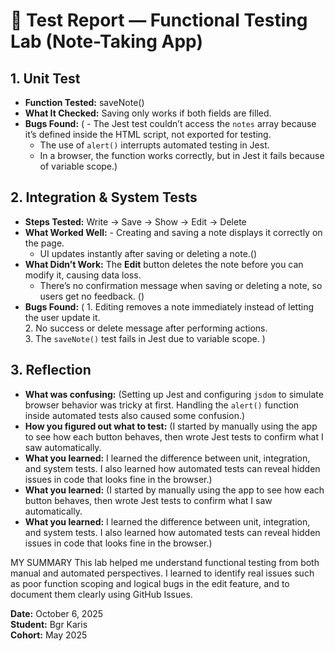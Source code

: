 # 🧪 Test Report — Functional Testing Lab (Note-Taking App)

## 1. Unit Test
- **Function Tested:** saveNote()
- **What It Checked:** Saving only works if both fields are filled.
- **Bugs Found:** ( - The Jest test couldn’t access the `notes` array because it’s defined inside the HTML script, not exported for testing.  
  - The use of `alert()` interrupts automated testing in Jest.  
  - In a browser, the function works correctly, but in Jest it fails because of variable scope.)

## 2. Integration & System Tests
- **Steps Tested:** Write → Save → Show → Edit → Delete
- **What Worked Well:** - Creating and saving a note displays it correctly on the page.  
  - UI updates instantly after saving or deleting a note.()
- **What Didn’t Work:** The **Edit** button deletes the note before you can modify it, causing data loss.  
  - There’s no confirmation message when saving or deleting a note, so users get no feedback. ()
- **Bugs Found:** ( 1. Editing removes a note immediately instead of letting the user update it.  
  2. No success or delete message after performing actions.  
  3. The `saveNote()` test fails in Jest due to variable scope.
)

## 3. Reflection
- **What was confusing:** (Setting up Jest and configuring `jsdom` to simulate browser behavior was tricky at first. Handling the `alert()` function inside automated tests also caused some confusion.)
- **How you figured out what to test:** (I started by manually using the app to see how each button behaves, then wrote Jest tests to confirm what I saw automatically.
- **What you learned:** I learned the difference between unit, integration, and system tests. I also learned how automated tests can reveal hidden issues in code that looks fine in the browser.)
- **What you learned:** (I started by manually using the app to see how each button behaves, then wrote Jest tests to confirm what I saw automatically.
- **What you learned:** I learned the difference between unit, integration, and system tests. I also learned how automated tests can reveal hidden issues in code that looks fine in the browser.)

MY SUMMARY
This lab helped me understand functional testing from both manual and automated perspectives. I learned to identify real issues such as poor function scoping and logical bugs in the edit feature, and to document them clearly using GitHub Issues.

**Date:** October 6, 2025  
**Student:** Bgr Karis  
**Cohort:** May 2025

